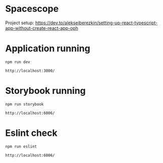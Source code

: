 # Spacescope

Project setup: https://dev.to/alekseiberezkin/setting-up-react-typescript-app-without-create-react-app-oph

# Application running

`npm run dev`

`http://localhost:3000/`

# Storybook running

`npm run storybook`

`http://localhost:6006/`

# Eslint check

`npm run eslint`

`http://localhost:6006/`
